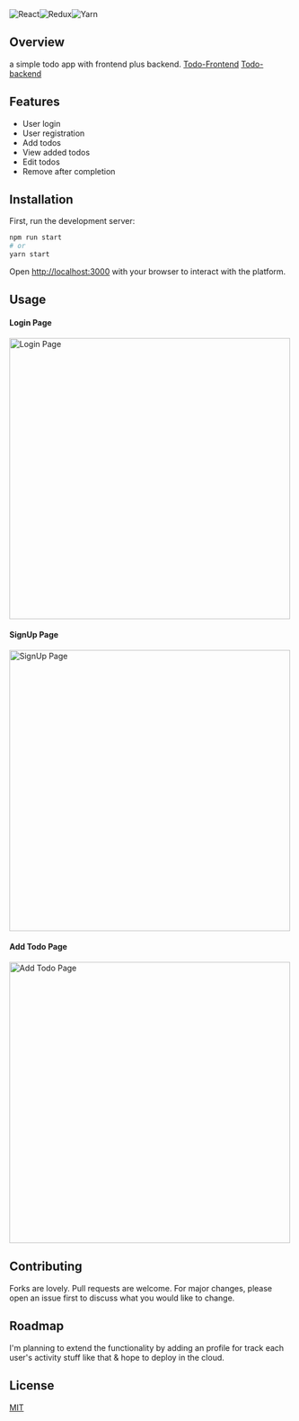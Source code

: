 
<div style="display: flex; flex-direction: row">
  <img src="https://img.shields.io/badge/react-%2320232a.svg?style=for-the-badge&logo=react&logoColor=%2361DAFB" alt="React" />
  <img src="https://img.shields.io/badge/redux-%23593d88.svg?style=for-the-badge&logo=redux&logoColor=white" alt="Redux" />
  <img src="https://img.shields.io/badge/yarn-%232C8EBB.svg?style=for-the-badge&logo=yarn&logoColor=white" alt="Yarn" />
  </div>

## Overview
a simple todo app with frontend plus backend.
[Todo-Frontend](https://github.com/TharindaPrabhath/todo-frontend)
[Todo-backend](https://github.com/TharindaPrabhath/todo-backend)

## Features
- User login
- User registration
- Add todos
- View added todos
- Edit todos
- Remove after completion

## Installation

First, run the development server:

```bash
npm run start
# or
yarn start
```

Open [http://localhost:3000](http://localhost:3000) with your browser to interact with the platform.

## Usage
#### Login Page
<img src="https://res.cloudinary.com/drifly/image/upload/v1654249547/GitHub/ToDo/Login_Page_wf42hy.png" width="500px" alt="Login Page"/>

#### SignUp Page
<img src="https://res.cloudinary.com/drifly/image/upload/v1654249547/GitHub/ToDo/SignUp_Page_xzirjf.png" width="500px" alt="SignUp Page"/>

#### Add Todo Page
<img src="https://res.cloudinary.com/drifly/image/upload/v1654248948/GitHub/ToDo/Add_Todo_ydgg4m.png" width="500px" alt="Add Todo Page"/>

## Contributing
Forks are lovely. Pull requests are welcome. For major changes, please open an issue first to discuss what you would like to change.

## Roadmap
I'm planning to extend the functionality by adding an profile for track each user's activity stuff like that & hope to deploy in the cloud.

## License
[MIT](https://choosealicense.com/licenses/mit/)

